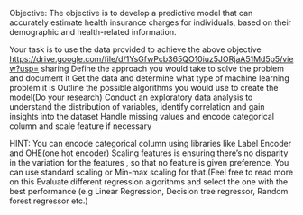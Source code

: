 Objective: 
The objective is to develop a predictive model that can accurately estimate health insurance charges for individuals, based on their demographic and health-related information.

Your task is to use the data provided to achieve the above objective 
https://drive.google.com/file/d/1YsGfwPcb365QO10iuz5JORjaA51Md5p5/view?usp= 
sharing 
Define the approach you would take to solve the problem and document it 
Get the data and determine what type of machine learning problem it is 
Outline the possible algorithms you would use to create the model(Do your research)
Conduct an exploratory data analysis to understand the distribution of variables, identify correlation and gain insights into the dataset
Handle missing values and encode categorical column  and scale feature if necessary 

HINT: You can encode categorical column using libraries like Label Encoder and OHE(one hot encoder)
Scaling features is ensuring there’s no disparity in the variation for the features \, so that no feature is given preference. You can use standard scaling or Min-max scaling  for that.(Feel free to read more on this
Evaluate different regression algorithms and select the one with the best performance (e.g Linear Regression, Decision tree regressor, Random forest regressor etc.)

